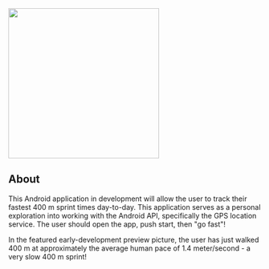 <img src="https://user-images.githubusercontent.com/77797048/135566877-61daeb4a-b2b2-45ec-9c88-d8aff4bbe20f.png" width="300px">
     
## About
     
This Android application in development will allow the user to track their fastest 400 m sprint times day-to-day. This application serves as a personal exploration into working with the Android API, specifically the GPS location service. The user should open the app, push start, then "go fast"!

In the featured early-development preview picture, the user has just walked 400 m at approximately the average human pace of 1.4 meter/second - a very slow 400 m sprint!
